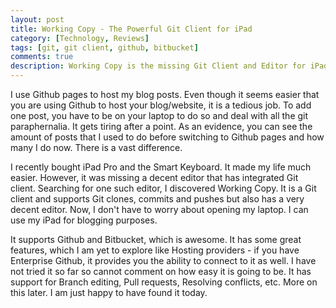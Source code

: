 ```yaml
---
layout: post
title: Working Copy - The Powerful Git Client for iPad
category: [Technology, Reviews]
tags: [git, git client, github, bitbucket]
comments: true
description: Working Copy is the missing Git Client and Editor for iPad.  
---
```


I use Github pages to host my blog posts. Even though it seems easier that you are using Github to host your blog/website, it is a tedious job. To add one post, you have to be on your laptop to do so and deal with all the git paraphernalia. It gets tiring after a point. As an evidence, you can see the amount of posts that I used to do before switching to Github pages and how many I do now. There is a vast difference. 

I recently bought iPad Pro and the Smart Keyboard. It made my life much easier. However, it was missing a decent editor that has integrated Git client. Searching for one such editor, I discovered Working Copy. It is a Git client and supports Git clones, commits and pushes but also has a very decent editor. Now, I don't have to worry about opening my laptop. I can use my iPad for blogging purposes.

It supports Github and Bitbucket, which is awesome. It has some great features, which I am yet to explore like Hosting providers - if you have Enterprise Github, it provides you the ability to connect to it as well. I have not tried it so far so cannot comment on how easy it is going to be. It has support for Branch editing, Pull requests, Resolving conflicts, etc. More on this later. I am just happy to have found it today. 
